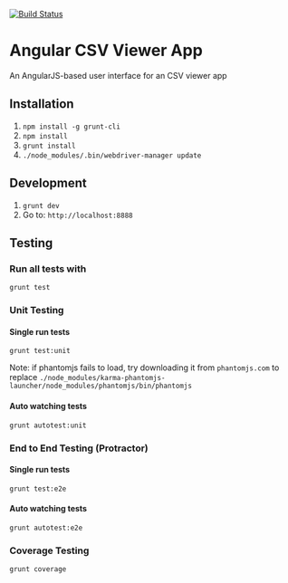 [![Build Status](https://travis-ci.org/ChrisBoesch/angular-csv-viewer.png?branch=master)](https://travis-ci.org/ChrisBoesch/angular-csv-viewer)
# Angular CSV Viewer App

An AngularJS-based user interface for an CSV viewer app

## Installation

1. `npm install -g grunt-cli`
2. `npm install`
3. `grunt install`
4. `./node_modules/.bin/webdriver-manager update`

## Development

1. `grunt dev`
2. Go to: `http://localhost:8888`

## Testing

### Run all tests with
`grunt test` 

### Unit Testing

#### Single run tests
`grunt test:unit`

Note: if phantomjs fails to load, try downloading it from `phantomjs.com` to replace 
`./node_modules/karma-phantomjs-launcher/node_modules/phantomjs/bin/phantomjs`

#### Auto watching tests
`grunt autotest:unit`

### End to End Testing (Protractor)

#### Single run tests
`grunt test:e2e` 

#### Auto watching tests
`grunt autotest:e2e`

### Coverage Testing

`grunt coverage`
